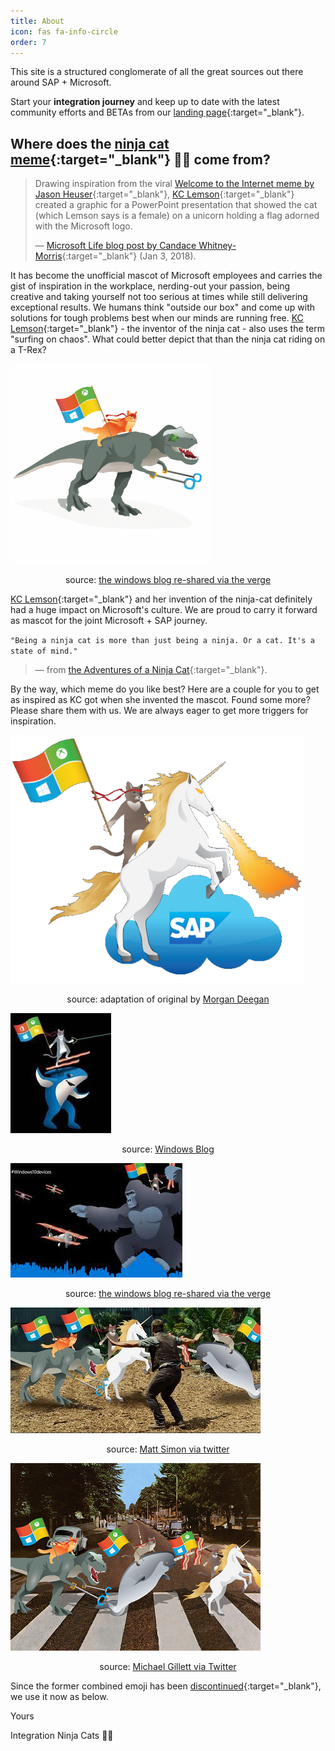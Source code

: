 ```yaml
---
title: About
icon: fas fa-info-circle
order: 7
---
```


This site is a structured conglomerate of all the great sources out there around SAP + Microsoft.

Start your **integration journey** and keep up to date with the latest community efforts and BETAs from our [landing page](https://learn.microsoft.com/azure/virtual-machines/workloads/sap/integration-get-started){:target="_blank"}.

## Where does the [ninja cat meme](https://devblogs.microsoft.com/oldnewthing/20160804-00/?p=94025){:target="_blank"} 🥷🐱 come from?

>Drawing inspiration from the viral [Welcome to the Internet meme by Jason Heuser](https://sharpwriter.deviantart.com/art/Welcome-to-the-Internet-Please-Follow-me-322248378){:target="_blank"}, [KC Lemson](https://twitter.com/kclemson){:target="_blank"} created a graphic for a PowerPoint presentation that showed the cat (which Lemson says is a female) on a unicorn holding a flag adorned with the Microsoft logo.
>
>&mdash; [Microsoft Life blog post by Candace Whitney-Morris](https://news.microsoft.com/life/author/morris/){:target="_blank"} (Jan 3, 2018).

It has become the unofficial mascot of Microsoft employees and carries the gist of inspiration in the workplace, nerding-out your passion, being creative and taking yourself not too serious at times while still delivering exceptional results. We humans think "outside our box" and come up with solutions for tough problems best when our minds are running free. [KC Lemson](https://news.microsoft.com/life/ninja-cat/){:target="_blank"} - the inventor of the ninja cat - also uses the term "surfing on chaos". What could better depict that than the ninja cat riding on a T-Rex?

![ninja cat riding trex](https://raw.githubusercontent.com/MartinPankraz/ninja-unicorn/main/img/trex.gif)

<p style="text-align: center;">source: <a href="https://www.theverge.com/2015/7/21/9008239/microsoft-ninja-cat-t-rex-skype-emoticon" target="_blank">the windows blog re-shared via the verge</a></p>

[KC Lemson](https://news.microsoft.com/life/ninja-cat/){:target="_blank"} and her invention of the ninja-cat definitely had a huge impact on Microsoft's culture. We are proud to carry it forward as mascot for the joint Microsoft + SAP journey.

`"Being a ninja cat is more than just being a ninja. Or a cat. It's a state of mind."`
>&mdash; from [the Adventures of a Ninja Cat](https://www.microsoft.com/p/the-adventures-of-ninja-cat/9p9wg52xpknd#activetab=pivot:overviewtab){:target="_blank"}.

By the way, which meme do you like best? Here are a couple for you to get as inspired as KC got when she invented the mascot. Found some more? Please share them with us. We are always eager to get more triggers for inspiration.

![ninja cat riding unicorn over sap cloud](https://raw.githubusercontent.com/MartinPankraz/ninja-unicorn/main/img/ninja-unicorn.png)

<p style="text-align: center;">source: adaptation of original by <a href="https://www.linkedin.com/in/morgan-kipp-deegan/" target="_blank">Morgan Deegan</a></p>

![ninja cat riding trex](https://raw.githubusercontent.com/MartinPankraz/ninja-unicorn/main/img/ninja-shark.jpg)

<p style="text-align: center;">source: <a href="https://blogs.windows.com/devices/2015/08/06/rock-the-ninjacat-riding-a-t-rex-on-your-lumia/" target="_blank"> Windows Blog</a></p>

![ninja cat with kong](https://raw.githubusercontent.com/MartinPankraz/ninja-unicorn/main/img/ninja-kong-theverge.jpg)

<p style="text-align: center;">source: <a href="https://www.theverge.com/2015/9/14/9324787/microsoft-windows-ninja-cat-windows-10-hardware-invite" target="_blank">the windows blog re-shared via the verge</a></p>

![ninja cat jurassic park](https://raw.githubusercontent.com/MartinPankraz/ninja-unicorn/main/img/ninja-jurassic.jpg)

<p style="text-align: center;">source: <a href="https://twitter.com/DrMattSm/status/624601443014586369" target="_blank">Matt Simon via twitter</a></p>

![ninja cat beatles](https://raw.githubusercontent.com/MartinPankraz/ninja-unicorn/main/img/ninja-beatles.png)

<p style="text-align: center;">source: <a href="https://twitter.com/MichaelGillett/status/623611994009149440" target="_blank">Michael Gillett via Twitter</a></p>

Since the former combined emoji has been [discontinued](https://emojipedia.org/ninja-cat/){:target="_blank"}, we use it now as below.

Yours

Integration Ninja Cats 🥷🐱
